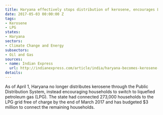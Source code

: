 ```yaml
---
title: Haryana effectively stops distribution of kerosene, encourages LPG
date: 2017-05-03 00:00:00 Z
tags:
- Kerosene
- LPG
states:
- Haryana
sectors:
- Climate Change and Energy
subsectors:
- Oil and Gas
sources:
- name: Indian Express
  url: http://indianexpress.com/article/india/haryana-becomes-kerosene-free-from-this-month-4598049/
details: 
---
```


As of April 1, Haryana no longer distributes kerosene through the Public Distribution System, instead encouraging households to switch to liquefied petroleum gas (LPG). The state had connected 273,000 households to the LPG grid free of charge by the end of March 2017 and has budgeted $3 million to connect the remaining households.
